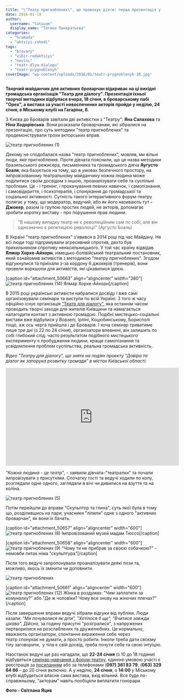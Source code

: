 ```yaml
---
title: "\"Театр пригноблених\", що провокує діяти: перша презентація у Броварах"
date: 2016-01-19
author: 
  username: "tatuuum"
  display_name: "Тетяна Панкратьєва"
categories: 
  - "hromada"
  - "aktsiyi-zahodi"
tags: 
  - "brovary"
  - "vibir-redaktsiyi"
  - "novini"
  - "teatr-dlya-dialogu"
  - "teatr-prygnoblenyh"
coverImage: "wp-content/uploads/2016/01/teatr-prygnoblenyh-10.jpg"
---
```


**Творчий майданчик для активних броварчан відкриває на ці вихідні громадська організація "Театр для діалогу". Презентація їхньої творчої методики відбулася вчора, 18 січня, в броварському пабі "Орех", а вистава за участі новоспечених акторів пройде у неділю, 24 січня, в Міському клубі на Гагаріна, 6.**

З Києва до Броварів завітали дві активістки з "Театру": **Яна Салахова** та **Ніна Ходорівська**. Вони розказали броварчанам, які зібралися на презентацію, про суть методики "театр пригноблених" та продемонстрували трохи акторських вправ.

![театр пригноблених (1)](https://mpz.brovary.org/wp-content/uploads/2016/01/teatr-prygnoblenyh-1.jpg)

Декому не сподобалася назва "театр пригноблених", мовляв, ми вільні люди, яке пригноблення. Проте дівчата пояснили, що це назва методики бразильського режисера, письменника та громадського діяча **Аугусто Боаля**, яка базується на тому, що в умовах безпечного простору, на імпровізованому театральному майданчику кожна людина може поділитися своїм досвідом з іншою, проаналізувати себе та суспільні проблеми. Це - і тренінг, і прокачування певних навичок, і самопізнання, і самовідкриття, і психотерапія, і спонукання до громадської та соціальної активності. Сутність такого інтерактивного форум-театру полягає у тому, що модератор, ведучий, або як його називають тут - **Джокер**, разом із групою простих людей, не акторів, допомагає зробити коротку виставу - про порушення прав людини.

> "В нашому випадку театр не є революційним сам по собі, але він однозначно є репетицією революції" (Аугусто Боаль)

В Україні "театр пригноблених" з'явився в 2014 році під час Майдану. Не всі люди тоді підтримували агресивний спротив, дехто був прихильником спротиву ненасильницького. У той час країну відвідав **Ялмар Хорхе-Айхорн**, німецько-болівійський театральний постановник, який ознайомив активістів з методикою "театру пригноблених". Згодом відгукнулися та приїхали з-за кордону 6 джокерів (тренерів), вони провели воркшопи для активістів, які цікавилися ідеєю.

\[caption id="attachment\_50663" align="aligncenter" width="380"\]![театр пригноблених (14)](https://mpz.brovary.org/wp-content/uploads/2016/01/teatr-prygnoblenyh-14.jpg) Ялмар Хорхе-Айхорн\[/caption\]

В 2015 році українські активісти набралися досвіду і вже самі організовували семінари та виступи по всій Україні. З того ж часу офіційно існує організація ["Театр для діалогу"](https://tdd.org.ua/), яка останнім часом проводить творчі заходи для жителів Київщини та намагається налагодити контакт з активною громадою. Подібні мистецько-соціальні вистави вже відбулися у Ворзелі, Ірпіні, Коцюбинському, Борисполі тощо, аж ось черга прийшла і до Броварів. І хоча семінар триватиме лише три дні (з 22 по 24 січня), організатори впевнені, він залишить по собі глибокий слід: часто результатом подібного мистецького експерименту є пробудження людини, краще самопізнання та усвідомлення проблем суспільства, реальна громадська активність.

_Відео "Театру для діалогу", що зняте на подіях проекту "Довіра та діалог як запорука розвитку громади" в містах Київської області:_

<iframe src="https://www.youtube.com/embed/qE7u4CGLrDQ" width="560" height="315" frameborder="0" allowfullscreen="allowfullscreen"></iframe>

_"Кожна людина - це театр"_, - заявили дівчата-"театралки" та почали імпровізувати з присутніми. Спочатку гості та ведучі ходили по колу, розглядали одне одного, заглядали в вічі чи дивилися на взуття та на коліна.

![театр пригноблених (5)](https://mpz.brovary.org/wp-content/uploads/2016/01/teatr-prygnoblenyh-5.jpg)

Потім перейшли до вправи "Скульптор та глина", суть якої була в тому що, розділившись на пари, учасники "ліпили" одне з одного "активних броварчан", як вони їх бачать.

\[caption id="attachment\_50657" align="aligncenter" width="600"\]![театр пригноблених (8)](https://mpz.brovary.org/wp-content/uploads/2016/01/teatr-prygnoblenyh-8.jpg) Імпровізований музей мадам Тюссо\[/caption\]

\[caption id="attachment\_50658" align="aligncenter" width="600"\]![театр пригноблених (9)](https://mpz.brovary.org/wp-content/uploads/2016/01/teatr-prygnoblenyh-9.jpg) "Чому ти не прибрав за своєю собачкою?" - немовби питає німа "скульптура"\[/caption\]

Після того ведучі запропонували проаналізувати деякі пози та, можливо, якось їх змінити чи доповнити.

![театр пригноблених](https://mpz.brovary.org/wp-content/uploads/2016/01/teatr-prygnoblenyh.jpg)

\[caption id="attachment\_50661" align="aligncenter" width="600"\]![театр пригноблених (12)](https://mpz.brovary.org/wp-content/uploads/2016/01/teatr-prygnoblenyh-12.jpg) Жінка в роздумах: "Чим заплатити за комуналку?" або "Де ж чоловіки? Чому все знову на жіночих плечах?"\[/caption\]

Після завершення вправи ведучі зібрали відгуки від публіки. Люди казали: _"Ми почувалися як діти", "Хотілося б ще", "Вчитися завжди цікаво"._ Дійсно, за годину присутні "розігралися", з напружених пертворилися на розслаблених та дружелюбних. Це нормально, вважають організатори, спонтанне вираження себе через театр спонукає не думати, а просто робити. Інколи треба дати своєму тілу заговорити,  у тіла є свій досвід, треба почути себе та свою інтуіцію.

Наостанок ведучі ще раз нагадали, що **22-24 січня** (з 10 до 18 години) відбудеться [семінар-навчання з форум-театру](https://mpz.brovary.org/anons-u-brovarskomu-pabi-prezentuyut-teatr-prygnoblenyh/), єдиною умовою участі є реєстрація за [посиланням](https://docs.google.com/forms/d/1zAO_J66MddHw19TY2NwbLhu7AsRyKbho5wWmp_XCV_I/viewform) або за телефонами (**097) 361 83 79**, (**063) 329 64 86** – до 20 січня включно. А у неділю, **24 січня**, о **14:00** у Міському клубі відбудеться власне сама вистава, вхід вільний. Все буде по-справжньому, "акторам" навіть пообіцяли виплатити гонорари.

**Фото - Світлана Яцив**
